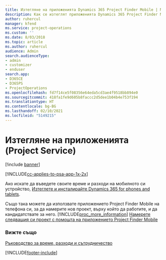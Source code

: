 ```yaml
---
title: Изтегляне на приложенията Dynamics 365 Project Finder Mobile | MicrosoftDocs
description: Как се изтеглят приложенията Dynamics 365 Project Finder Mobile
author: ruhercul
manager: kfend
ms.service: project-operations
ms.custom: ''
ms.date: 8/03/2018
ms.topic: article
ms.author: ruhercul
audience: Admin
search.audienceType:
- admin
- customizer
- enduser
search.app:
- D365CE
- D365PS
- ProjectOperations
ms.openlocfilehash: fd7f14ce5f08356e64eda5cd3ae4f9518bb894e0
ms.sourcegitcommit: 418fa1fe9d605b8faccc2d5dee1b04b4e753f194
ms.translationtype: HT
ms.contentlocale: bg-BG
ms.lasthandoff: 02/10/2021
ms.locfileid: "5149215"
---
```

# <a name="get-the-apps-project-service"></a>Изтегляне на приложенията (Project Service)

[!include [banner](../includes/psa-now-project-operations.md)]

[!INCLUDE[cc-applies-to-psa-app-1x-2x](../includes/cc-applies-to-psa-app-1x-2x.md)]

Ако искате да въведете своите време и разходи на мобилното си устройство, [Изтеглете и инсталирайте Dynamics 365 for phones and tablets](https://docs.microsoft.com/dynamics365/mobile-app/dynamics-365-phones-tablets-users-guide).  
  
 Също така можете да използвате приложението Project Finder Mobile на телефона си, за да намерите нов проект, върху който да работите, и да кандидатствате за него. [!INCLUDE[proc_more_information](../includes/proc-more-information.md)] [Намерете следващия си проект с помощта на приложението Project Finder Mobile](../psa/find-next-project-finder-mobile-app.md) 
  
### <a name="see-also"></a>Вижте също  
 [Ръководство за време, разходи и сътрудничество](../psa/time-expense-collaboration-guide.md)


[!INCLUDE[footer-include](../includes/footer-banner.md)]